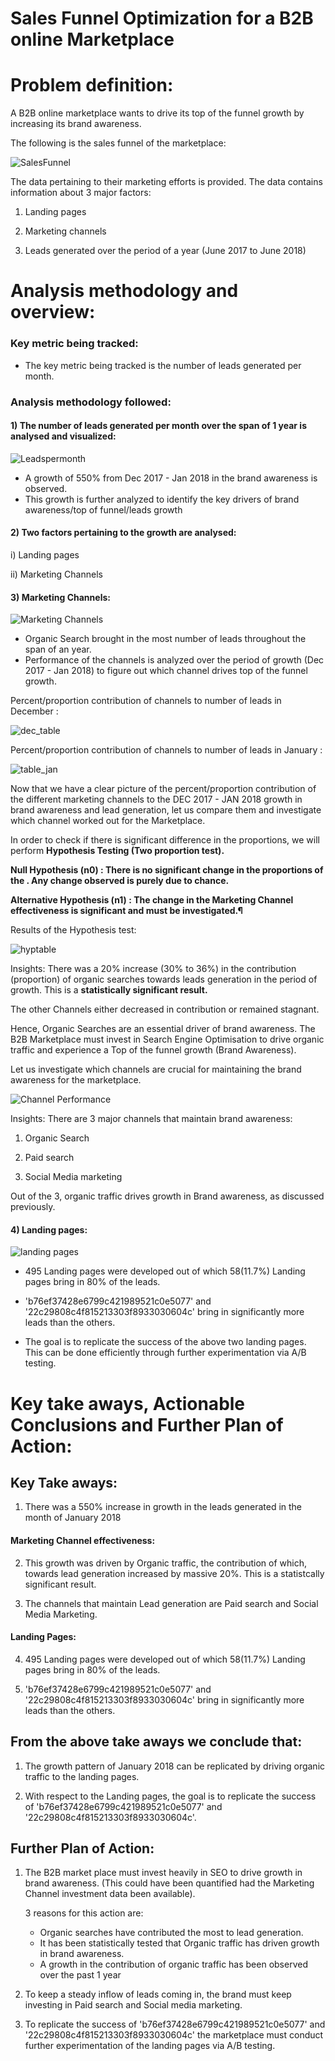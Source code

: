 # Sales Funnel Optimization for a B2B online Marketplace

# Problem definition: 
A B2B online marketplace wants to drive its top of the funnel growth by increasing its brand awareness.

The following is the sales funnel of the marketplace:


 
 
 
![SalesFunnel](https://user-images.githubusercontent.com/40240678/125198327-1c646e80-e27f-11eb-8f2e-ad6257f0c9ae.PNG)



The data pertaining to their marketing efforts is provided. 
The data contains information about 3 major factors: 

1) Landing pages

2) Marketing channels 

3) Leads generated over the period of a year (June 2017 to June 2018) 


# Analysis methodology and overview:

### Key metric being tracked:
- The key metric being tracked is the number of leads generated per month.

### Analysis methodology followed:
 
#### 1) The number of leads generated per month over the span of 1 year is analysed and visualized:

![Leadspermonth](https://user-images.githubusercontent.com/40240678/125198373-3bfb9700-e27f-11eb-8abd-c15c54d67236.PNG)

- A growth of 550% from Dec 2017 - Jan 2018 in the brand awareness is observed.
- This growth is further analyzed to identify the key drivers of brand awareness/top of funnel/leads growth

#### 2) Two factors pertaining to the growth are analysed:

i) Landing pages

ii) Marketing Channels   

#### 3) Marketing Channels:

![Marketing Channels](https://user-images.githubusercontent.com/40240678/125198400-559cde80-e27f-11eb-954b-524ea1159c75.PNG)

- Organic Search brought in the most number of leads throughout the span of an year.
- Performance of the channels is analyzed over the period of growth (Dec 2017 - Jan 2018) to figure out which channel drives top of the funnel growth.  

Percent/proportion contribution of channels to number of leads in December :


![dec_table](https://user-images.githubusercontent.com/40240678/125198412-5e8db000-e27f-11eb-8256-c79699a87e85.PNG)

Percent/proportion contribution of channels to number of leads in January :

![table_jan](https://user-images.githubusercontent.com/40240678/125198422-66e5eb00-e27f-11eb-9eeb-4dcec3a9dc0c.PNG)

Now that we have a clear picture of the percent/proportion contribution of the different marketing channels to the DEC 2017 - JAN 2018 growth in brand awareness and lead generation, let us compare them and investigate which channel worked out for the Marketplace.

In order to check if there is significant difference in the proportions, we will perform **Hypothesis Testing (Two proportion test).**

**Null Hypothesis (n0) : There is no significant change in the proportions of the . Any change observed is purely due to chance.**

**Alternative Hypothesis (n1) : The change in the Marketing Channel effectiveness is significant and must be investigated.¶**

Results of the Hypothesis test:

![hyptable](https://user-images.githubusercontent.com/40240678/125198511-d0fe9000-e27f-11eb-9c79-5b1e5bd0829c.PNG)

Insights: 
There was a 20% increase (30% to 36%) in the contribution (proportion) of organic searches towards leads generation in the period of growth. This is a **statistically significant result.**

The other Channels either decreased in contribution or remained stagnant.

Hence, Organic Searches are an essential driver of brand awareness. The B2B Marketplace must invest in Search Engine Optimisation to drive organic traffic and experience a Top of the funnel growth (Brand Awareness).

Let us investigate which channels are crucial for maintaining the brand awareness for the marketplace.

![Channel Performance](https://user-images.githubusercontent.com/40240678/125198539-dcea5200-e27f-11eb-921e-43310eb50f3a.PNG)

Insights: There are 3 major channels that maintain brand awareness:
1) Organic Search

2) Paid search

3) Social Media marketing

Out of the 3, organic traffic drives growth in Brand awareness, as discussed previously.


#### 4) Landing pages:





![landing pages](https://user-images.githubusercontent.com/40240678/125198557-ec699b00-e27f-11eb-9487-b5dc40a4250d.PNG)






- 495 Landing pages were developed out of which 58(11.7%) Landing pages bring in 80% of the leads.

- 'b76ef37428e6799c421989521c0e5077' and '22c29808c4f815213303f8933030604c' bring in significantly more leads than the others.

- The goal is to replicate the success of the above two landing pages. This can be done efficiently through further experimentation via A/B testing.


# Key take aways, Actionable Conclusions and Further Plan of Action:

## Key Take aways:
1) There was a 550% increase in growth in the leads generated in the month of January 2018

#### Marketing Channel effectiveness:

2) This growth was driven by Organic traffic, the contribution of which, towards lead generation increased by massive 20%. This is a statistcally significant result.

3) The channels that maintain Lead generation are Paid search and Social Media Marketing. 

#### Landing Pages: 
4) 495 Landing pages were developed out of which 58(11.7%) Landing pages bring in 80% of the leads.

5) 'b76ef37428e6799c421989521c0e5077' and '22c29808c4f815213303f8933030604c' bring in significantly more leads than the others.


## From the above take aways we conclude that:

1) The growth pattern of January 2018 can be replicated by driving organic traffic to the landing pages.

2) With respect to the Landing pages, the goal is to replicate the success of 'b76ef37428e6799c421989521c0e5077' and '22c29808c4f815213303f8933030604c'. 

## Further Plan of Action: 

1) The B2B market place must invest heavily in SEO to drive growth in brand awareness. (This could have been quantified had the Marketing Channel investment data been available).

    3 reasons for this action are:
    - Organic searches have contributed the most to lead generation.
    - It has been statistically tested that Organic traffic has driven growth in brand awareness.
    - A growth in the contribution of organic traffic has been observed over the past 1 year
    

2) To keep a steady inflow of leads coming in, the brand must keep investing in Paid search and Social media marketing. 

3) To replicate the success of 'b76ef37428e6799c421989521c0e5077' and '22c29808c4f815213303f8933030604c' the marketplace must  conduct further experimentation of the landing pages via A/B testing.
 
